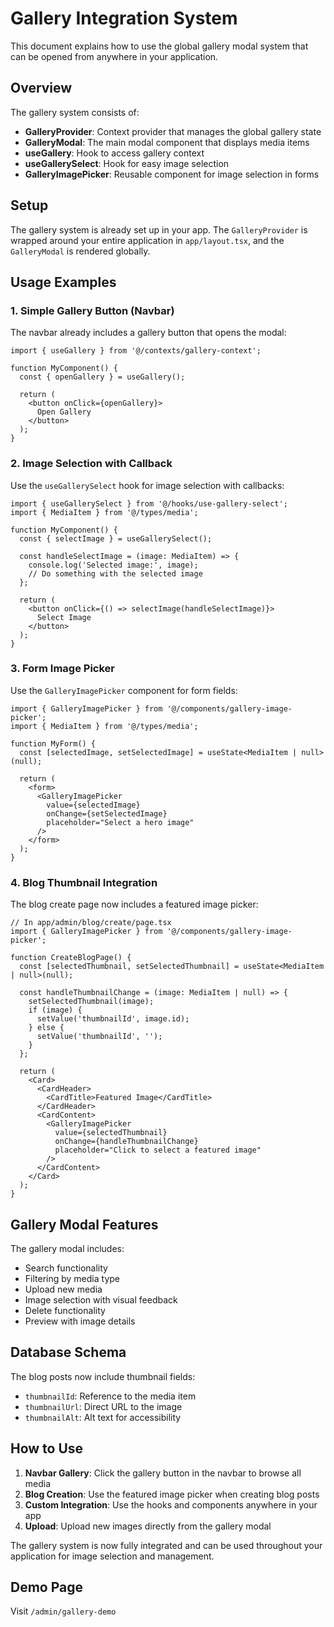 # Gallery Integration System

This document explains how to use the global gallery modal system that can be opened from anywhere in your application.

## Overview

The gallery system consists of:
- **GalleryProvider**: Context provider that manages the global gallery state
- **GalleryModal**: The main modal component that displays media items
- **useGallery**: Hook to access gallery context
- **useGallerySelect**: Hook for easy image selection
- **GalleryImagePicker**: Reusable component for image selection in forms

## Setup

The gallery system is already set up in your app. The `GalleryProvider` is wrapped around your entire application in `app/layout.tsx`, and the `GalleryModal` is rendered globally.

## Usage Examples

### 1. Simple Gallery Button (Navbar)

The navbar already includes a gallery button that opens the modal:

```tsx
import { useGallery } from '@/contexts/gallery-context';

function MyComponent() {
  const { openGallery } = useGallery();
  
  return (
    <button onClick={openGallery}>
      Open Gallery
    </button>
  );
}
```

### 2. Image Selection with Callback

Use the `useGallerySelect` hook for image selection with callbacks:

```tsx
import { useGallerySelect } from '@/hooks/use-gallery-select';
import { MediaItem } from '@/types/media';

function MyComponent() {
  const { selectImage } = useGallerySelect();
  
  const handleSelectImage = (image: MediaItem) => {
    console.log('Selected image:', image);
    // Do something with the selected image
  };
  
  return (
    <button onClick={() => selectImage(handleSelectImage)}>
      Select Image
    </button>
  );
}
```

### 3. Form Image Picker

Use the `GalleryImagePicker` component for form fields:

```tsx
import { GalleryImagePicker } from '@/components/gallery-image-picker';
import { MediaItem } from '@/types/media';

function MyForm() {
  const [selectedImage, setSelectedImage] = useState<MediaItem | null>(null);
  
  return (
    <form>
      <GalleryImagePicker
        value={selectedImage}
        onChange={setSelectedImage}
        placeholder="Select a hero image"
      />
    </form>
  );
}
```

### 4. Blog Thumbnail Integration

The blog create page now includes a featured image picker:

```tsx
// In app/admin/blog/create/page.tsx
import { GalleryImagePicker } from '@/components/gallery-image-picker';

function CreateBlogPage() {
  const [selectedThumbnail, setSelectedThumbnail] = useState<MediaItem | null>(null);
  
  const handleThumbnailChange = (image: MediaItem | null) => {
    setSelectedThumbnail(image);
    if (image) {
      setValue('thumbnailId', image.id);
    } else {
      setValue('thumbnailId', '');
    }
  };
  
  return (
    <Card>
      <CardHeader>
        <CardTitle>Featured Image</CardTitle>
      </CardHeader>
      <CardContent>
        <GalleryImagePicker
          value={selectedThumbnail}
          onChange={handleThumbnailChange}
          placeholder="Click to select a featured image"
        />
      </CardContent>
    </Card>
  );
}
```

## Gallery Modal Features

The gallery modal includes:
- Search functionality
- Filtering by media type
- Upload new media
- Image selection with visual feedback
- Delete functionality
- Preview with image details

## Database Schema

The blog posts now include thumbnail fields:
- `thumbnailId`: Reference to the media item
- `thumbnailUrl`: Direct URL to the image
- `thumbnailAlt`: Alt text for accessibility

## How to Use

1. **Navbar Gallery**: Click the gallery button in the navbar to browse all media
2. **Blog Creation**: Use the featured image picker when creating blog posts
3. **Custom Integration**: Use the hooks and components anywhere in your app
4. **Upload**: Upload new images directly from the gallery modal

The gallery system is now fully integrated and can be used throughout your application for image selection and management.

## Demo Page

Visit `/admin/gallery-demo`